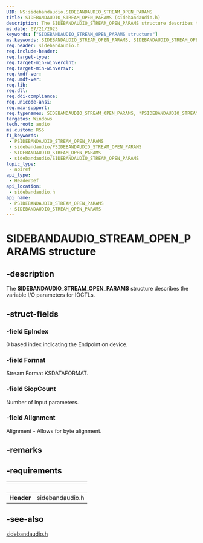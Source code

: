 ```yaml
---
UID: NS:sidebandaudio.SIDEBANDAUDIO_STREAM_OPEN_PARAMS
title: SIDEBANDAUDIO_STREAM_OPEN_PARAMS (sidebandaudio.h)
description: The SIDEBANDAUDIO_STREAM_OPEN_PARAMS structure describes the variable I/O parameters for IOCTLs.
ms.date: 07/21/2023
keywords: ["SIDEBANDAUDIO_STREAM_OPEN_PARAMS structure"]
ms.keywords: SIDEBANDAUDIO_STREAM_OPEN_PARAMS, SIDEBANDAUDIO_STREAM_OPEN_PARAMS, *PSIDEBANDAUDIO_STREAM_OPEN_PARAMS,
req.header: sidebandaudio.h
req.include-header: 
req.target-type: 
req.target-min-winverclnt: 
req.target-min-winversvr: 
req.kmdf-ver: 
req.umdf-ver: 
req.lib: 
req.dll: 
req.ddi-compliance: 
req.unicode-ansi: 
req.max-support: 
req.typenames: SIDEBANDAUDIO_STREAM_OPEN_PARAMS, *PSIDEBANDAUDIO_STREAM_OPEN_PARAMS
targetos: Windows
tech.root: audio
ms.custom: RS5
f1_keywords:
 - PSIDEBANDAUDIO_STREAM_OPEN_PARAMS
 - sidebandaudio/PSIDEBANDAUDIO_STREAM_OPEN_PARAMS
 - SIDEBANDAUDIO_STREAM_OPEN_PARAMS
 - sidebandaudio/SIDEBANDAUDIO_STREAM_OPEN_PARAMS
topic_type:
 - apiref
api_type:
 - HeaderDef
api_location:
 - sidebandaudio.h
api_name:
 - PSIDEBANDAUDIO_STREAM_OPEN_PARAMS
 - SIDEBANDAUDIO_STREAM_OPEN_PARAMS
---
```


# SIDEBANDAUDIO_STREAM_OPEN_PARAMS structure

## -description

The **SIDEBANDAUDIO_STREAM_OPEN_PARAMS** structure describes the variable I/O parameters for IOCTLs.

## -struct-fields

### -field EpIndex

0 based index indicating the Endpoint on device.

### -field Format

Stream Format KSDATAFORMAT.

### -field SiopCount

Number of Input parameters.

### -field Alignment

Alignment - Allows for byte alignment.

## -remarks

## -requirements

| &nbsp; | &nbsp; |
| ---- |:---- |
| **Header** | sidebandaudio.h |

## -see-also

[sidebandaudio.h](index.md)
